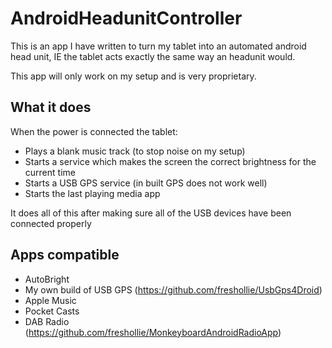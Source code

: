 # AndroidHeadunitController
This is an app I have written to turn my tablet into an automated android head unit, IE the tablet acts exactly the same way an headunit would.

This app will only work on my setup and is very proprietary.

What it does
------------

When the power is connected the tablet:

* Plays a blank music track (to stop noise on my setup)
* Starts a service which makes the screen the correct brightness for the current time
* Starts a USB GPS service (in built GPS does not work well)
* Starts the last playing media app

It does all of this after making sure all of the USB devices have been connected properly

Apps compatible
---------

* AutoBright
* My own build of USB GPS (https://github.com/freshollie/UsbGps4Droid)
* Apple Music
* Pocket Casts
* DAB Radio (https://github.com/freshollie/MonkeyboardAndroidRadioApp)
